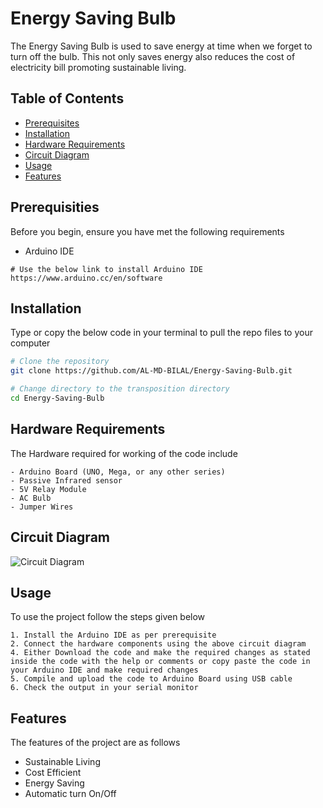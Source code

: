 # Energy Saving Bulb

The Energy Saving Bulb is used to save energy at time when we forget to turn off the bulb. This not only saves energy also reduces the cost of electricity bill promoting sustainable living.

## Table of Contents

- [Prerequisites](#prerequisites)
- [Installation](#installation)
- [Hardware Requirements](#hardware-requirements)
- [Circuit Diagram](#circuit-diagram)
- [Usage](#usage)
- [Features](#features)


## Prerequisities

Before you begin, ensure you have met the following requirements
- Arduino IDE 
```
# Use the below link to install Arduino IDE
https://www.arduino.cc/en/software
```

## Installation

Type or copy the below code in your terminal to pull the repo files to your computer 

```bash
# Clone the repository
git clone https://github.com/AL-MD-BILAL/Energy-Saving-Bulb.git

# Change directory to the transposition directory
cd Energy-Saving-Bulb
```

## Hardware Requirements

The Hardware required for working of the code include
```
- Arduino Board (UNO, Mega, or any other series)
- Passive Infrared sensor
- 5V Relay Module
- AC Bulb
- Jumper Wires
```

## Circuit Diagram
![Circuit Diagram]([https://www.electronicwings.com/storage/PlatformSection/TopicContent/486/description/MAX30100%20Interfacing%20with%20NodeMCU(0).png](https://i0.wp.com/randomnerdtutorials.com/wp-content/uploads/2016/11/Schematics.png?resize=700,466&quality=100&strip=all&ssl=1))


## Usage

To use the project follow the steps given below

```
1. Install the Arduino IDE as per prerequisite
2. Connect the hardware components using the above circuit diagram
4. Either Download the code and make the required changes as stated inside the code with the help or comments or copy paste the code in your Arduino IDE and make required changes
5. Compile and upload the code to Arduino Board using USB cable
6. Check the output in your serial monitor
```

## Features

The features of the project are as follows
- Sustainable Living
- Cost Efficient
- Energy Saving
- Automatic turn On/Off
